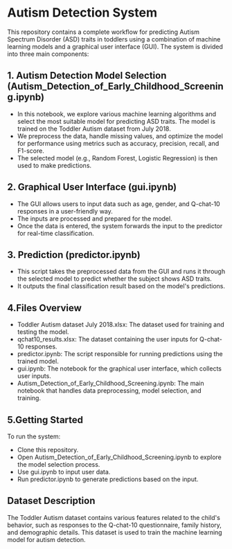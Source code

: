 # Autism Detection System
This repository contains a complete workflow for predicting Autism Spectrum Disorder (ASD) traits in toddlers using a combination of machine learning models and a graphical user interface (GUI). The system is divided into three main components:

## 1. Autism Detection Model Selection (Autism_Detection_of_Early_Childhood_Screening.ipynb)
+ In this notebook, we explore various machine learning algorithms and select the most suitable model for predicting ASD traits. The model is trained on the Toddler Autism dataset from July 2018.
+ We preprocess the data, handle missing values, and optimize the model for performance using metrics such as accuracy, precision, recall, and F1-score.
+ The selected model (e.g., Random Forest, Logistic Regression) is then used to make predictions.

## 2. Graphical User Interface (gui.ipynb)
+ The GUI allows users to input data such as age, gender, and Q-chat-10 responses in a user-friendly way.
+ The inputs are processed and prepared for the model.
+ Once the data is entered, the system forwards the input to the predictor for real-time classification.

## 3. Prediction (predictor.ipynb)
+ This script takes the preprocessed data from the GUI and runs it through the selected model to predict whether the subject shows ASD traits.
+ It outputs the final classification result based on the model's predictions.

## 4.Files Overview
+ Toddler Autism dataset July 2018.xlsx: The dataset used for training and testing the model.
+ qchat10_results.xlsx: The dataset containing the user inputs for Q-chat-10 responses.
+ predictor.ipynb: The script responsible for running predictions using the trained model.
+ gui.ipynb: The notebook for the graphical user interface, which collects user inputs.
+ Autism_Detection_of_Early_Childhood_Screening.ipynb: The main notebook that handles data preprocessing, model selection, and training.

## 5.Getting Started
To run the system:

+ Clone this repository.
+ Open Autism_Detection_of_Early_Childhood_Screening.ipynb to explore the model selection process.
+ Use gui.ipynb to input user data.
+ Run predictor.ipynb to generate predictions based on the input.

## Dataset Description
The Toddler Autism dataset contains various features related to the child's behavior, such as responses to the Q-chat-10 questionnaire, family history, and demographic details. This dataset is used to train the machine learning model for autism detection.

